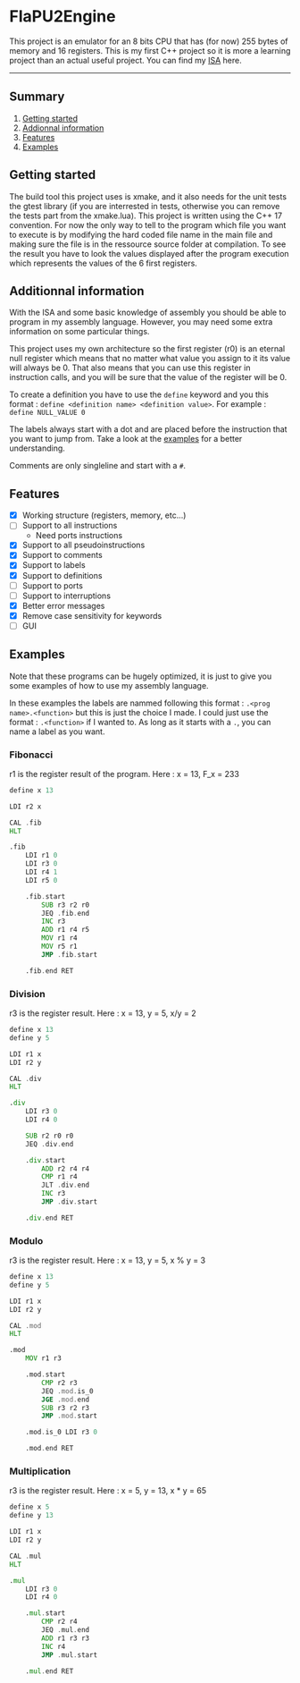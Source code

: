 # FlaPU2Engine
This project is an emulator for an 8 bits CPU that has (for now) 255 bytes of memory and 16 registers. 
This is my first C++ project so it is more a learning project than an actual useful project. 
You can find my [ISA](https://docs.google.com/spreadsheets/d/1aE8e7TodV6_dxUF-UbF0xdbSolc1Z1ntD5Rz3ESL6Uk/edit?gid=0#gid=0) here.
***

## Summary
1. [Getting started](#getting-started)
2. [Addionnal information](#additionnal-information)
3. [Features](#features)
4. [Examples](#examples)

## Getting started
The build tool this project uses is xmake, and it also needs for the unit tests the gtest library (if you are interrested in tests, otherwise you can remove the tests part from the xmake.lua). 
This project is written using the C++ 17 convention. 
For now the only way to tell to the program which file you want to execute is by modifying the hard coded file name in the main file and making sure the file is in the ressource source folder at compilation. 
To see the result you have to look the values displayed after the program execution which represents the values of the 6 first registers.

## Additionnal information
With the ISA and some basic knowledge of assembly you should be able to program in my assembly language.
However, you may need some extra information on some particular things.

This project uses my own architecture so the first register (r0) is an eternal null register which means that no matter what value you assign to it its value will always be 0. 
That also means that you can use this register in instruction calls, and you will be sure that the value of the register will be 0.

To create a definition you have to use the ``define`` keyword and you this format : ``define <definition name> <definition value>``.
For example : ``define NULL_VALUE 0``

The labels always start with a dot and are placed before the instruction that you want to jump from. 
Take a look at the [examples](#examples) for a better understanding.

Comments are only singleline and start with a ``#``.

## Features
- [x] Working structure (registers, memory, etc...)
- [ ] Support to all instructions
  - Need ports instructions
- [x] Support to all pseudoinstructions
- [x] Support to comments
- [x] Support to labels
- [x] Support to definitions
- [ ] Support to ports
- [ ] Support to interruptions
- [x] Better error messages
- [x] Remove case sensitivity for keywords
- [ ] GUI

## Examples
Note that these programs can be hugely optimized, it is just to give you some examples of how to use my assembly language.

In these examples the labels are nammed following this format : ``.<prog name>.<function>`` but this is just the choice I made. 
I could just use the format : ``.<function>`` if I wanted to. As long as it starts with a ``.``, you can name a label as you want.

### Fibonacci
r1 is the register result of the program. Here : x = 13, F_x = 233
```asm
define x 13

LDI r2 x

CAL .fib
HLT

.fib
    LDI r1 0
    LDI r3 0
    LDI r4 1
    LDI r5 0

    .fib.start
        SUB r3 r2 r0
        JEQ .fib.end
        INC r3
        ADD r1 r4 r5
        MOV r1 r4
        MOV r5 r1
        JMP .fib.start

    .fib.end RET
```

### Division
r3 is the register result. Here : x = 13, y = 5, x/y = 2
```asm
define x 13
define y 5

LDI r1 x
LDI r2 y

CAL .div
HLT

.div
    LDI r3 0
    LDI r4 0

    SUB r2 r0 r0
    JEQ .div.end

    .div.start
        ADD r2 r4 r4
        CMP r1 r4
        JLT .div.end
        INC r3
        JMP .div.start

    .div.end RET
```

### Modulo
r3 is the register result. Here : x = 13, y = 5, x % y = 3
```asm
define x 13
define y 5

LDI r1 x
LDI r2 y

CAL .mod
HLT

.mod
    MOV r1 r3

    .mod.start
        CMP r2 r3
        JEQ .mod.is_0
        JGE .mod.end
        SUB r3 r2 r3
        JMP .mod.start

    .mod.is_0 LDI r3 0

    .mod.end RET
```

### Multiplication
r3 is the register result. Here : x = 5, y = 13, x * y = 65
```asm
define x 5
define y 13

LDI r1 x
LDI r2 y

CAL .mul
HLT

.mul
    LDI r3 0
    LDI r4 0

    .mul.start
        CMP r2 r4
        JEQ .mul.end
        ADD r1 r3 r3
        INC r4
        JMP .mul.start

    .mul.end RET
```